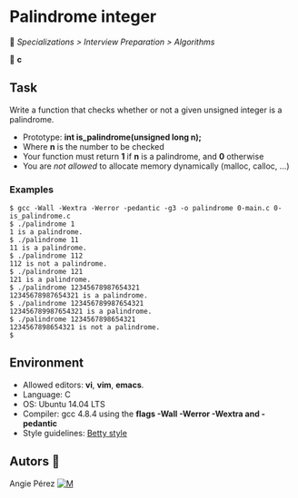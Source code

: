 # Palindrome integer

:open_file_folder: _Specializations > Interview Preparation > Algorithms_

:pushpin:  **c**

## Task

Write a function that checks whether or not a given unsigned integer is a palindrome.

* Prototype: **int is_palindrome(unsigned long n);**
* Where **n** is the number to be checked
* Your function must return **1** if **n** is a palindrome, and **0** otherwise
* You are _*not allowed*_ to allocate memory dynamically (malloc, calloc, …)

### Examples

~~~
$ gcc -Wall -Wextra -Werror -pedantic -g3 -o palindrome 0-main.c 0-is_palindrome.c
$ ./palindrome 1
1 is a palindrome.
$ ./palindrome 11
11 is a palindrome.
$ ./palindrome 112
112 is not a palindrome.
$ ./palindrome 121
121 is a palindrome.
$ ./palindrome 12345678987654321
12345678987654321 is a palindrome.
$ ./palindrome 123456789987654321
123456789987654321 is a palindrome.
$ ./palindrome 1234567898654321
1234567898654321 is not a palindrome.
$
~~~

## Environment

* Allowed editors: **vi**, **vim**, **emacs**.
* Language: C
* OS: Ubuntu 14.04 LTS
* Compiler: gcc 4.8.4 using the **flags -Wall -Werror -Wextra and -pedantic**
* Style guidelines: [Betty style](https://github.com/holbertonschool/Betty/wiki)

## Autors :ribbon:

Angie Pérez [![M](https://upload.wikimedia.org/wikipedia/fr/thumb/c/c8/Twitter_Bird.svg/30px-Twitter_Bird.svg.png)](https://twitter.com/xiommyperez)